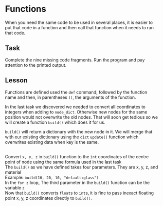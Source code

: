 # Functions

When you need the same code to be used in several places, it
is easier to put that code in a function and then call that function
when it needs to run that code.

## Task

Complete the nine missing code fragments. Run the program and pay attention to the printed output.

## Lesson

Functions are defined used the
`def` command, followed by the function name and then,
in parentheses `()`, the arguments of the function.

In the last task we discovered we needed to convert all
coordinates to integers when adding to `node_dict`. Otherwise new nodes
for the same position would not overwrite the old nodes. That will soon
get tedious so we will create a function `build()` which
does it for us.

`build()` will return a dictionary with the new
node in it. We will merge that with our existing dictionary 
using the `dict` `update()` function which overwrites
existing data when key is the same.

<br>
<div class='hint'>Convert <code>x, y, z</code> in <code>build()</code> function to the <code>int</code> coordinates of the centre point of node using the same formula used in the last task</div>
<div class='hint'>The <code>build()</code> as we have defined takes four parameters. They are x, y, z, and material</div>
<div class='hint'>Example: <code>build(16, 20, 10, "default:glass")</code></div>
<div class='hint'>In the <code>for z</code> loop, The third parameter in the <code>build()</code> function can be the variable <code>z</code></div>
<div class='hint'>Now that <code>build()</code> converts <code>float</code>s to <code>int</code>s, it is fine to pass inexact
floating point x, y, z coordinates directly to <code>build()</code>.
<br>
